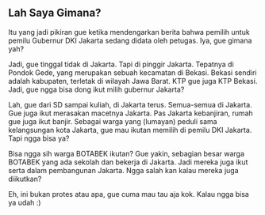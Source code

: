 ## Lah Saya Gimana?

Itu yang jadi pikiran gue ketika mendengarkan berita bahwa pemilih untuk pemilu Gubernur DKI Jakarta sedang didata oleh petugas. Iya, gue gimana yah?

Jadi, gue tinggal tidak di Jakarta. Tapi di pinggir Jakarta. Tepatnya di Pondok Gede, yang merupakan sebuah kecamatan di Bekasi. Bekasi sendiri adalah kabupaten, terletak di wilayah Jawa Barat. KTP gue juga KTP Bekasi. Jadi, gue ngga bisa dong ikut milih gubernur Jakarta?

Lah, gue dari SD sampai kuliah, di Jakarta terus. Semua-semua di Jakarta. Gue juga ikut merasakan macetnya Jakarta. Pas Jakarta kebanjiran, rumah gue juga ikut banjir. Sebagai warga yang (lumayan) peduli sama kelangsungan kota Jakarta, gue mau ikutan memilih di pemilu DKI Jakarta. Tapi ngga bisa ya?

Bisa ngga sih warga BOTABEK ikutan? Gue yakin, sebagian besar warga BOTABEK yang ada sekolah dan bekerja di Jakarta. Jadi mereka juga ikut serta dalam pembangunan Jakarta. Ngga salah kan kalau mereka juga diikutkan?

Eh, ini bukan protes atau apa, gue cuma mau tau aja kok. Kalau ngga bisa ya udah :)

<!-- {"time": "2007-06-11 22:49:23", "title": "Lah Saya Gimana?"} -->
